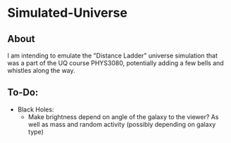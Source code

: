 # Simulated-Universe
## About
I am intending to emulate the "Distance Ladder" universe simulation that was a part of the UQ course PHYS3080, potentially adding a few bells and whistles along the way. 

## To-Do:
 - Black Holes:
    - Make brightness depend on angle of the galaxy to the viewer? As well as mass and random activity (possibly depending on galaxy type)

